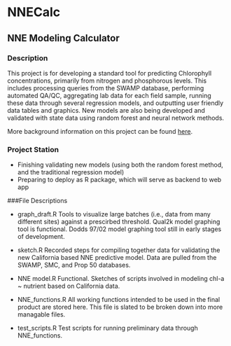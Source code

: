 NNECalc
=======

## NNE Modeling Calculator

### Description

This project is for developing a standard tool for predicting Chlorophyll concentrations, primarily from nitrogen and phosphorous levels. This includes processing queries from the SWAMP database, performing automated QA/QC, aggregating lab data for each field sample, running these data through several regression models, and outputting user friendly data tables and graphics. New models are also being developed and validated with state data using random forest and neural network methods.

More background information on this project can be found [here](http://www.sccwrp.org/ResearchAreas/Nutrients/NutrientCriteriaSupportStudies/BackgroundNutrientNumericEndpoints.aspx).

### Project Station 

* Finishing validating new models (using both the random forest method, and the traditional regression model)
* Preparing to deploy as R package, which will serve as backend to web app

###File Descriptions


* graph_draft.R
Tools to visualize large batches (i.e., data from many different sites) against a prescirbed threshold. Qual2k model graphing tool is functional. Dodds 97/02 model graphing tool still in early stages of development.

* sketch.R
Recorded steps for compiling together data for validating the new California based NNE predictive model. Data are pulled from the SWAMP, SMC, and Prop 50 databases. 

* NNE model.R
Functional. Sketches of scripts involved in modeling chl-a ~ nutrient based on California data.

* NNE_functions.R
All working functions intended to be used in the final product are stored here. This file is slated to be broken down into more managable files.

* test_scripts.R
Test scripts for running preliminary data through NNE_functions.




